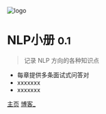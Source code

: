 <!-- _coverpage.md -->

![logo](https://docsify.js.org/_media/icon.svg)

# NLP小册 <small>0.1</small>

> 记录 NLP 方向的各种知识点

- 每章提供多条面试式问答对
- xxxxxxx
- xxxxxxx

[主页](/)
[博客_](/)

<!-- background color -->

<!-- ![color](#fbb30b) -->

